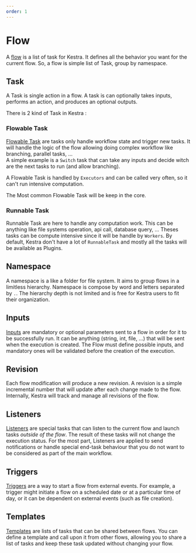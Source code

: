 ```yaml
---
order: 1
---
```

# Flow
A [flow](../developer-guide/flow) is a list of task for Kestra. It defines all the behavior you want for the current flow. So, a flow is simple list of Task, group by namespace.

## Task
A Task is single action in a flow. 
A task is can optionally takes inputs, performs an action, and produces an optional outputs.

There is 2 kind of Task in Kestra : 

### Flowable Task
[Flowable Task](../developer-guide/flowable) are tasks only handle workflow state and trigger new tasks. It will handle the logic of the flow allowing doing complex workflow like branching, parallel tasks, ...  
A simple example is a `Switch` task that can take any inputs and decide witch are the next tasks to run (and allow branching). 

A Flowable Task is handled by `Executors` and can be called very often, so it can't run intensive computation. 

The Most common Flowable Task will be keep in the core. 

### Runnable Task 
Runnable Task are here to handle any computation work. This can be anything like file systems operation, api call, database query, ... Theses tasks can be compute intensive since it will be 
handle by `Workers`. By default, Kestra don't have a lot of `RunnableTask` and mostly all the tasks will be available as Plugins.

## Namespace
A namespace is a like a folder for file system. It aims to group flows in a limitless hierarchy.
Namespace is compose by word and letters separated by `.`. The hierarchy depth is not limited and is free for Kestra users to fit their organization.

## Inputs 
[Inputs](../developer-guide/inputs) are mandatory or optional parameters sent to a flow in order for it to be successfully run. It can be anything (string, int, file, ...) that will be sent when the execution is created. The Flow must define possible inputs, and mandatory ones will be validated before the creation of the execution. 

## Revision
Each flow modification will produce a new revision. A revision is a simple incremental number that will update after each change made to the flow. Internally, Kestra will track and manage all revisions of the flow.

## Listeners
[Listeners](../developer-guide/listeners) are special tasks that can listen to the current flow and launch tasks *outside of the flow*.
The result of these tasks will not change the execution status. For the most part, Listeners are applied to send notifications or handle special end-task behaviour that you do not want to be considered as part of the main workflow.
 
## Triggers
[Triggers](../developer-guide/triggers) are a way to start a flow from external events. For example, a trigger might initiate a flow on a scheduled date or at a particular time of day, or it can be dependent on external events (such as file creation).

## Templates
[Templates](../developer-guide/templates) are lists of tasks that can be shared between flows. You can define a template and call upon it from other flows, allowing you to share a list of tasks and keep these task updated without changing your flow.
